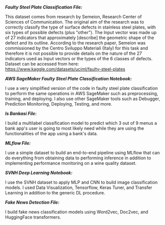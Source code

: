_**Faulty Steel Plate Classification File:**_

This dataset comes from research by Semeion, Research Center of Sciences of Communication. The original aim of the research was to correctly classify the type of surface defects in stainless steel plates, with six types of possible defects (plus "other"). The Input vector was made up of 27 indicators that approximately [describe] the geometric shape of the defect and its outline. According to the research paper, Semeion was commissioned by the Centro Sviluppo Materiali (Italy) for this task and therefore it is not possible to provide details on the nature of the 27 indicators used as Input vectors or the types of the 6 classes of defects.
Dataset can be accessed from here: https://www.kaggle.com/datasets/uciml/faulty-steel-plates

_**AWS SageMaker Faulty Steel Plate Classification Notebook:**_

I use a very simplified version of the code in faulty steel plate classification to perform the same operations in AWS SageMaker such as preprocessing, training, and deploying. I also use other SageMaker tools such as Debugger, Prediction Monitoring, Deploying, Testing, and more.

_**Is Bankasi File:**_

I build a multilabel classification model to predict which 3 out of 9 menus a bank app's user is going to most likely need while they are using the functionalities of the app using a bank's data.

_**MLflow File:**_

I use a simple dataset to build an end-to-end pipeline using MLflow that can do everything from obtaining data to performing inference in addition to implementing performance monitoring on a wine quality dataset.

_**SVNH Deep Learning Notebook:**_

I use the SVNH dataset to apply MLP and CNN to build image classification models. I used Data Visualization, Tensorflow, Keras Tuner, and Transfer Learning in addition to the generic DL procedure.

_**Fake News Detection File:**_

I build fake news classification models using Word2vec, Doc2vec, and HuggingFace transformers.
